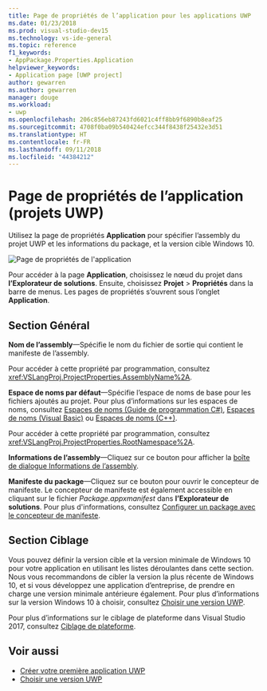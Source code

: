 ```yaml
---
title: Page de propriétés de l’application pour les applications UWP
ms.date: 01/23/2018
ms.prod: visual-studio-dev15
ms.technology: vs-ide-general
ms.topic: reference
f1_keywords:
- AppPackage.Properties.Application
helpviewer_keywords:
- Application page [UWP project]
author: gewarren
ms.author: gewarren
manager: douge
ms.workload:
- uwp
ms.openlocfilehash: 206c856eb87243fd6021c4ff8bb9f6890b8eaf25
ms.sourcegitcommit: 4708f0ba09b540424efcc344f8438f25432e3d51
ms.translationtype: HT
ms.contentlocale: fr-FR
ms.lasthandoff: 09/11/2018
ms.locfileid: "44384212"
---
```

# <a name="application-property-page-uwp-projects"></a>Page de propriétés de l’application (projets UWP)

Utilisez la page de propriétés **Application** pour spécifier l’assembly du projet UWP et les informations du package, et la version cible Windows 10.

![Page de propriétés de l'application](media/application-page-uwp.png)

Pour accéder à la page **Application**, choisissez le nœud du projet dans **l’Explorateur de solutions**. Ensuite, choisissez **Projet** > **Propriétés** dans la barre de menus. Les pages de propriétés s’ouvrent sous l’onglet **Application**.

## <a name="general-section"></a>Section Général

**Nom de l’assembly**&mdash;Spécifie le nom du fichier de sortie qui contient le manifeste de l’assembly.

Pour accéder à cette propriété par programmation, consultez <xref:VSLangProj.ProjectProperties.AssemblyName%2A>.

**Espace de noms par défaut**&mdash;Spécifie l’espace de noms de base pour les fichiers ajoutés au projet. Pour plus d’informations sur les espaces de noms, consultez [Espaces de noms (Guide de programmation C#)](/dotnet/csharp/programming-guide/namespaces/), [Espaces de noms (Visual Basic)](/dotnet/visual-basic/programming-guide/program-structure/namespaces) ou [Espaces de noms (C++)](/cpp/cpp/namespaces-cpp).

Pour accéder à cette propriété par programmation, consultez <xref:VSLangProj.ProjectProperties.RootNamespace%2A>.

**Informations de l’assembly**&mdash;Cliquez sur ce bouton pour afficher la [boîte de dialogue Informations de l’assembly](../../ide/reference/assembly-information-dialog-box.md).

**Manifeste du package**&mdash;Cliquez sur ce bouton pour ouvrir le concepteur de manifeste. Le concepteur de manifeste est également accessible en cliquant sur le fichier _Package.appxmanifest_ dans **l’Explorateur de solutions**. Pour plus d'informations, consultez [Configurer un package avec le concepteur de manifeste](/windows/uwp/packaging/packaging-uwp-apps#configure-an-app-package).

## <a name="targeting-section"></a>Section Ciblage

Vous pouvez définir la version cible et la version minimale de Windows 10 pour votre application en utilisant les listes déroulantes dans cette section. Nous vous recommandons de cibler la version la plus récente de Windows 10, et si vous développez une application d’entreprise, de prendre en charge une version minimale antérieure également. Pour plus d’informations sur la version Windows 10 à choisir, consultez [Choisir une version UWP](/windows/uwp/updates-and-versions/choose-a-uwp-version).

Pour plus d’informations sur le ciblage de plateforme dans Visual Studio 2017, consultez [Ciblage de plateforme](/visualstudio/productinfo/vs2017-compatibility-vs#platform-targeting).

## <a name="see-also"></a>Voir aussi

- [Créer votre première application UWP](/windows/uwp/get-started/your-first-app)
- [Choisir une version UWP](/windows/uwp/updates-and-versions/choose-a-uwp-version)